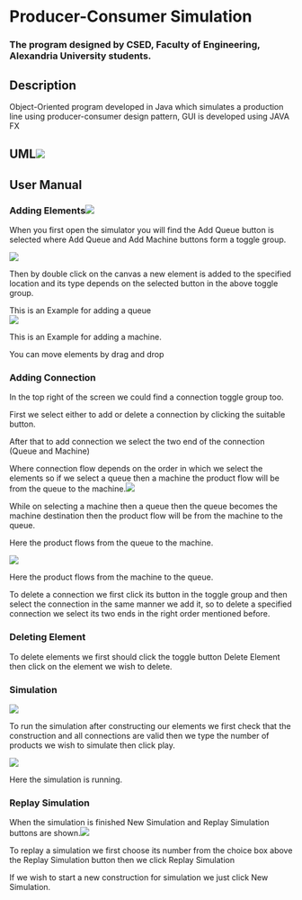 # Producer-Consumer Simulation
### The program designed by CSED, Faculty of Engineering, Alexandria University students.
## Description 
Object-Oriented program developed in Java which simulates a production line using producer-consumer design pattern, GUI is developed using JAVA FX

## UML![](https://lh6.googleusercontent.com/hm--pwzFy-pYWoV1GmJ5jkDNdKtmWLXHg3H5hp_dX5acLrsfT-KsWo-Hgh75s_P8vozcgZUP1mVuoSpipmdax-xSvfOXK3osFB1gMHCneSKXpD72mzU1lFxoR5I4bdWA6nWh191s)

## User Manual

### Adding Elements![](https://lh6.googleusercontent.com/a2wusZZHifakSod5I6XMCnX4fLq-hXNlwCyNMP37uTxHxka6RrAI1DlK_YLG3CIFQYT9qc2ISUBEKHdxkYygEj6OVw0YBflKCloFxtfGiEx2HxVWaQykfl1_lvjykTrA8Zkg5yQ4)

When you first open the simulator you will find the Add Queue button is selected where Add Queue and Add Machine buttons form a toggle group.

  
![](https://lh4.googleusercontent.com/iBkYtT1shQjUNJ-1YRTF6uOnt3DVVQYImJose_9Tm4WBINMuK-fNEaG7yFwlaXh185LSqfxpKDOm8lLNltn6nxZmBqfIobOsiyI9RX43dk7Cz2OgBmGfSWt7_abFNrzFzvJl7CGX)  
  
  
  
  
  

Then by double click on the canvas a new element is added to the specified location and its type depends on the selected button in the above toggle group.

This is an Example for adding a queue  
![](https://lh5.googleusercontent.com/bkXiwCFdmjNhQq4E_WUHUqcqi-NUJr7CUnWPPWtpEmMSP8p8jZWr03epOugR7YI1aGU_6ttKNNN5C8oRtu1OMKej_5b7XiE0zMNU67HPwRQ_OxoIaOoXhUDqHRIfdHs4FI577ZmV)

This is an Example for adding a machine.

You can move elements by drag and drop

### Adding Connection

In the top right of the screen we could find a connection toggle group too.

First we select either to add or delete a connection by clicking the suitable button.

After that to add connection we select the two end of the connection (Queue and Machine)

Where connection flow depends on the order in which we select the elements so if we select a queue then a machine the product flow will be from the queue to the machine.![](https://lh6.googleusercontent.com/nq8R72sojRYTSNkWiQN7_S88dbVQU7-FdqCEtvVNY5aMczdWgANuSynDaO6bbxkLq3lBjKP7p4cGOnt6cOwFeWLt02inxtgrhiZ17B-K2hjYlry6YADeVnIpnZx3o2_5UBQB5vBm)

While on selecting a machine then a queue then the queue becomes the machine destination then the product flow will be from the machine to the queue.

Here the product flows from the queue to the machine.
  
![](https://lh6.googleusercontent.com/FyGNis_U61eK7Gg85yl8Zn-6wT8-379PvvK3LaNocCVzSMa5NaM-k9IN97mAjXInETg2BwLdZaMgEDkYDQMZKisRKEYQ_ITOHm9C8duH68BhUWpki0LpR0gFnV0myNua71wAWMXa)

Here the product flows from the machine to the queue.

To delete a connection we first click its button in the toggle group and then select the connection in the same manner we add it, so to delete a specified connection we select its two ends in the right order mentioned before.

### Deleting Element

To delete elements we first should click the toggle button Delete Element then click on the element we wish to delete.

### Simulation
![](https://lh6.googleusercontent.com/5wCtzcRBhSgXwqzNEIwD56Ib_5zf_4ndeanRMcrLREuA4t_0kO0WHhTD9hGKyRB6SDJyLz0Hz1epe4xfycbZBzoRP58Rc2etDq-i_mkK33TfaEP41u1xpEMg88SALT_18oG86QQ5)

To run the simulation after constructing our elements we first check that the construction and all connections are valid then we type the number of products we wish to simulate then click play.

  
![](https://lh5.googleusercontent.com/XOdAZwCm1XSo4gJ97dmN7z-iflio55J0bbinBTM8XpqZjrzqqfHzLITPH1BmCZKuFF8u1UDp8vSRBsHzpHjzDw6L_t7Mz1RoSlwZHDFaQrfqRBAat06Ae5DTH_whv9OR0bX3SljY)  
  
Here the simulation is running.
  
### Replay Simulation

When the simulation is finished New Simulation and Replay Simulation buttons are shown.![](https://lh6.googleusercontent.com/pMMC-ozjhWcg3U_G2QiXO09ke-u4hjMgQWQLHrcuSfWCBg9j8o7mcNwjcs3IF0yFpBNbIumE-HWA-O1XYbFaLRh_a17W61PI518zNcMHB8Zu5JMEDrWi7TKWeZP9-BdS9wDhHYnb)

To replay a simulation we first choose its number from the choice box above the Replay Simulation button then we click Replay Simulation

If we wish to start a new construction for simulation we just click New Simulation.
